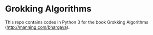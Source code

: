 # Grokking Algorithms
This repo contains codes in Python 3 for the book Grokking Algorithms (http://manning.com/bhargava).


